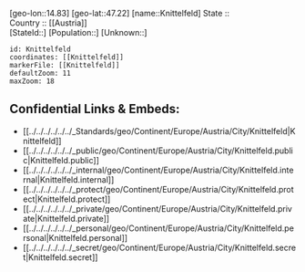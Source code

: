 ﻿---
location: [47.22,14.83] 
mapzoom: [7,12] 
mapmarker: city 
type: City
tags:
- geo/City


SpocWebEntityId: 31515
isDeleted: false
confidential: public

---
[geo-lon::14.83] 
[geo-lat::47.22] 
[name::Knittelfeld] 
State ::  
Country :: [[Austria]]  
[StateId::] 
[Population::] 
[Unknown::] 


```leaflet
id: Knittelfeld
coordinates: [[Knittelfeld]] 
markerFile: [[Knittelfeld]] 
defaultZoom: 11 
maxZoom: 18
```


## Confidential Links & Embeds: 
- [[../../../../../../_Standards/geo/Continent/Europe/Austria/City/Knittelfeld|Knittelfeld]] 
- [[../../../../../../_public/geo/Continent/Europe/Austria/City/Knittelfeld.public|Knittelfeld.public]] 
- [[../../../../../../_internal/geo/Continent/Europe/Austria/City/Knittelfeld.internal|Knittelfeld.internal]] 
- [[../../../../../../_protect/geo/Continent/Europe/Austria/City/Knittelfeld.protect|Knittelfeld.protect]] 
- [[../../../../../../_private/geo/Continent/Europe/Austria/City/Knittelfeld.private|Knittelfeld.private]] 
- [[../../../../../../_personal/geo/Continent/Europe/Austria/City/Knittelfeld.personal|Knittelfeld.personal]] 
- [[../../../../../../_secret/geo/Continent/Europe/Austria/City/Knittelfeld.secret|Knittelfeld.secret]] 
